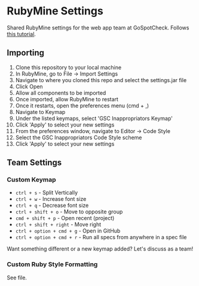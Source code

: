 # RubyMine Settings

Shared RubyMine settings for the web app team at GoSpotCheck. Follows [this tutorial](https://www.jetbrains.com/help/ruby/2016.2/customizing-profiles.html).

## Importing

1. Clone this repository to your local machine
2. In RubyMine, go to File -> Import Settings
3. Navigate to where you cloned this repo and select the settings.jar file
4. Click Open
5. Allow all components to be imported
6. Once imported, allow RubyMine to restart
7. Once it restarts, open the preferences menu (cmd + ,)
8. Navigate to Keymap
9. Under the listed keymaps, select 'GSC Inappropriators Keymap'
10. Click 'Apply' to select your new settings
11. From the preferences window, navigate to Editor -> Code Style
12. Select the GSC Inappropriators Code Style scheme
13. Click 'Apply' to select your new settings

## Team Settings

### Custom Keymap

* `ctrl + s` - Split Vertically
* `ctrl + w` - Increase font size
* `ctrl + q` - Decrease font size
* `ctrl + shift + o` - Move to opposite group
* `cmd + shift + p` - Open recent (project)
* `ctrl + shift + right` - Move right
* `ctrl + option + cmd + g` - Open in GitHub
* `ctrl + option + cmd + r` - Run all specs from anywhere in a spec file

Want something different or a new keymap added? Let's discuss as a team!

### Custom Ruby Style Formatting

See file.
